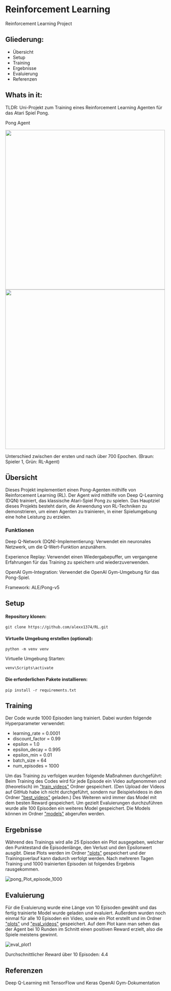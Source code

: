 # Reinforcement Learning
Reinforcement Learning Project

## Gliederung:
-  Übersicht
-  Setup
-  Training
-  Ergebnisse
-  Evaluierung
-  Referenzen

## Whats in it:

TLDR: Uni-Projekt zum Training eines Reinforcement Learning Agenten für das Atari Spiel Pong.

Pong Agent

<img src="https://github.com/alexx1374/RL/assets/104265677/ed76aa46-4689-4104-9471-7f2cfcb196bf" width="500"/> 
<img src="https://github.com/alexx1374/RL/assets/104265677/eb9e4a27-55a8-49c4-8813-69605ef521e6" width="500"/>

Unterschied zwischen der ersten und nach über 700 Epochen. (Braun: Spieler 1, Grün: RL-Agent)

## Übersicht
Dieses Projekt implementiert einen Pong-Agenten mithilfe von Reinforcement Learning (RL). Der Agent wird mithilfe von Deep Q-Learning (DQN) trainiert, das klassische Atari-Spiel Pong zu spielen. Das Hauptziel dieses Projekts besteht darin, die Anwendung von RL-Techniken zu demonstrieren, um einen Agenten zu trainieren, in einer Spielumgebung eine hohe Leistung zu erzielen.

### Funktionen
Deep Q-Network (DQN)-Implementierung: Verwendet ein neuronales Netzwerk, um die Q-Wert-Funktion anzunähern.

Experience Replay: Verwendet einen Wiedergabepuffer, um vergangene Erfahrungen für das Training zu speichern und wiederzuverwenden.

OpenAI Gym-Integration: Verwendet die OpenAI Gym-Umgebung für das Pong-Spiel.

Framework: ALE/Pong-v5

## Setup
#### Repository klonen:
```shell
git clone https://github.com/alexx1374/RL.git
```
#### Virtuelle Umgebung erstellen (optional): 
```shell
python -m venv venv
```
Virtuelle Umgebung Starten:
```shell
venv\Scripts\activate
```
#### Die erforderlichen Pakete installieren:
```shell
pip install -r requirements.txt
```
## Training
Der Code wurde 1000 Episoden lang trainiert. Dabei wurden folgende Hyperparameter verwendet:
- learning_rate = 0.0001
- discount_factor = 0.99
- epsilon = 1.0
- epsilon_decay = 0.995
- epsilon_min = 0.01
- batch_size = 64
- num_episodes = 1000



Um das Training zu verfolgen wurden folgende Maßnahmen durchgeführt:
Beim Training des Codes wird für jede Episode ein Video aufgenommen und (theoretisch) im ["train_videos"](https://github.com/alexx1374/RL/tree/dev/data/train_videos) Ordner gespeichert. (Den Upload der Videos auf GitHub habe ich nicht durchgeführt, sondern nur Beispielvideos in den Ordner ["best_videos"](https://github.com/alexx1374/RL/tree/dev/data/best_videos) geladen.)
Des Weiteren wird immer das Model mit dem besten Reward gespeichert. Um gezielt Evaluierungen durchzuführen wurde alle 100 Episoden ein weiteres Model gespeichert. Die Models können im Ordner ["models"](https://github.com/alexx1374/RL/tree/dev/models) abgerufen werden.

## Ergebnisse
Während des Trainings wird alle 25 Episoden ein Plot ausgegeben, welcher den Punktestand die Episodenlänge, den Verlust und den Epsilonwert ausgibt. Diese Plots werden im Ordner ["plots"](https://github.com/alexx1374/RL/tree/dev/data/plots) gespeichert und der Trainingsverlauf kann dadurch verfolgt werden.
Nach mehreren Tagen Training und 1000 trainierten Episoden ist folgendes Ergebnis rausgekommen.

![pong_Plot_episode_1000](https://github.com/alexx1374/RL/assets/104265677/f49dfe04-0404-4785-ab6e-9769aa6391b4)

## Evaluierung
Für die Evaluierung wurde eine Länge von 10 Episoden gewählt und das fertig trainierte Model wurde geladen und evaluiert. Außerdem wurden noch einmal für alle 10 Episoden ein Video, sowie ein Plot erstellt und im Ordner ["plots"](https://github.com/alexx1374/RL/tree/dev/data/plots) und ["eval_videos"](https://github.com/alexx1374/RL/tree/dev/data/eval_videos) gespeichert. Auf dem Plot kann man sehen das der Agent bei 10 Runden im Schnitt einen positiven Reward erzielt, also die Spiele meistens gewinnt.

![eval_plot1](https://github.com/alexx1374/RL/assets/104265677/18d5fd5f-b86a-4f74-93cf-8db5bc69e1b1)


Durchschnittlicher Reward über 10 Episoden: 4.4

## Referenzen
Deep Q-Learning mit TensorFlow und Keras
OpenAI Gym-Dokumentation
